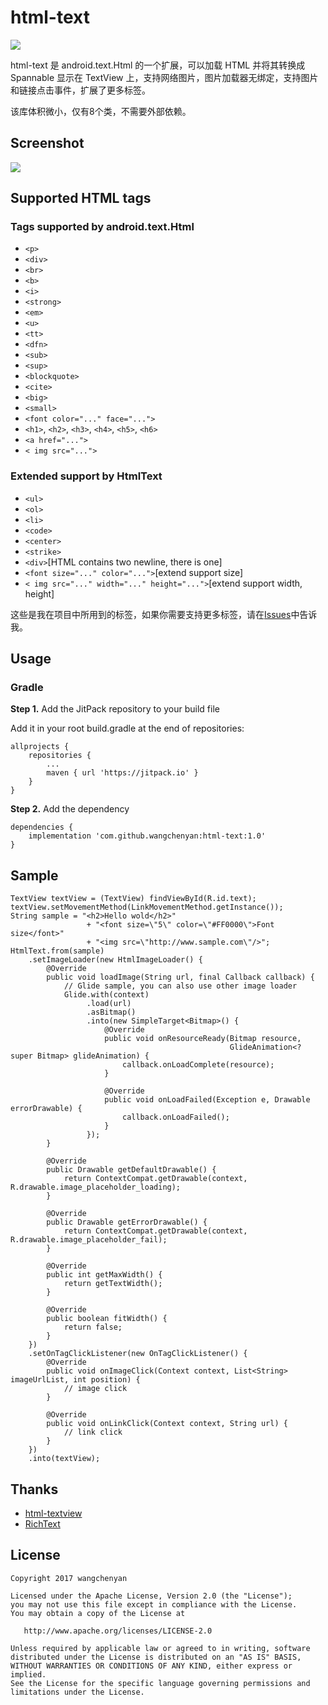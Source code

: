 # html-text

[![](https://jitpack.io/v/wangchenyan/HtmlText.svg)](https://jitpack.io/#wangchenyan/HtmlText)

html-text 是 android.text.Html 的一个扩展，可以加载 HTML 并将其转换成 Spannable 显示在 TextView 上，支持网络图片，图片加载器无绑定，支持图片和链接点击事件，扩展了更多标签。

该库体积微小，仅有8个类，不需要外部依赖。

## Screenshot

![](https://raw.githubusercontent.com/wangchenyan/HtmlText/master/art/screenshot.jpg)

## Supported HTML tags

### Tags supported by android.text.Html

- `<p>`
- `<div>`
- `<br>`
- `<b>`
- `<i>`
- `<strong>`
- `<em>`
- `<u>`
- `<tt>`
- `<dfn>`
- `<sub>`
- `<sup>`
- `<blockquote>`
- `<cite>`
- `<big>`
- `<small>`
- `<font color="..." face="...">`
- `<h1>`, `<h2>`, `<h3>`, `<h4>`, `<h5>`, `<h6>`
- `<a href="...">`
- `< img src="...">`

### Extended support by HtmlText

- `<ul>`
- `<ol>`
- `<li>`
- `<code>`
- `<center>`
- `<strike>`
- `<div>`[HTML contains two newline, there is one]
- `<font size="..." color="...">`[extend support size]
- `< img src="..." width="..." height="...">`[extend support width, height]

这些是我在项目中所用到的标签，如果你需要支持更多标签，请在[Issues](https://github.com/wangchenyan/HtmlText/issues)中告诉我。

## Usage

### Gradle

**Step 1.** Add the JitPack repository to your build file

Add it in your root build.gradle at the end of repositories:

```
allprojects {
	repositories {
		...
		maven { url 'https://jitpack.io' }
	}
}
```

**Step 2.** Add the dependency

```
dependencies {
    implementation 'com.github.wangchenyan:html-text:1.0'
}
```

## Sample

```
TextView textView = (TextView) findViewById(R.id.text);
textView.setMovementMethod(LinkMovementMethod.getInstance());
String sample = "<h2>Hello wold</h2>"
                 + "<font size=\"5\" color=\"#FF0000\">Font size</font>"
                 + "<img src=\"http://www.sample.com\"/>";
HtmlText.from(sample)
    .setImageLoader(new HtmlImageLoader() {
        @Override
        public void loadImage(String url, final Callback callback) {
            // Glide sample, you can also use other image loader
            Glide.with(context)
                 .load(url)
                 .asBitmap()
                 .into(new SimpleTarget<Bitmap>() {
                     @Override
                     public void onResourceReady(Bitmap resource,
                                                 GlideAnimation<? super Bitmap> glideAnimation) {
                         callback.onLoadComplete(resource);
                     }

                     @Override
                     public void onLoadFailed(Exception e, Drawable errorDrawable) {
                         callback.onLoadFailed();
                     }
                 });
        }

        @Override
        public Drawable getDefaultDrawable() {
            return ContextCompat.getDrawable(context, R.drawable.image_placeholder_loading);
        }

        @Override
        public Drawable getErrorDrawable() {
            return ContextCompat.getDrawable(context, R.drawable.image_placeholder_fail);
        }

        @Override
        public int getMaxWidth() {
            return getTextWidth();
        }

        @Override
        public boolean fitWidth() {
            return false;
        }
    })
    .setOnTagClickListener(new OnTagClickListener() {
        @Override
        public void onImageClick(Context context, List<String> imageUrlList, int position) {
            // image click
        }

        @Override
        public void onLinkClick(Context context, String url) {
            // link click
        }
    })
    .into(textView);
```

## Thanks

- [html-textview](https://github.com/SufficientlySecure/html-textview)
- [RichText](https://github.com/moonChenHaohui/RichText)

## License

    Copyright 2017 wangchenyan

    Licensed under the Apache License, Version 2.0 (the "License");
    you may not use this file except in compliance with the License.
    You may obtain a copy of the License at

       http://www.apache.org/licenses/LICENSE-2.0

    Unless required by applicable law or agreed to in writing, software
    distributed under the License is distributed on an "AS IS" BASIS,
    WITHOUT WARRANTIES OR CONDITIONS OF ANY KIND, either express or implied.
    See the License for the specific language governing permissions and
    limitations under the License.
